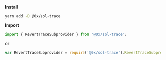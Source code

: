 **Install**

```bash
yarn add -D @0x/sol-trace
```

**Import**

```javascript
import { RevertTraceSubprovider } from '@0x/sol-trace';
```

or

```javascript
var RevertTraceSubprovider = require('@0x/sol-trace').RevertTraceSubprovider;
```

